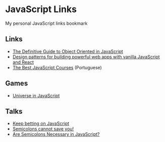 # JavaScript Links

My personal JavaScript links bookmark

## Links

- [The Definitive Guide to Object Oriented in JavaScript](http://www.objectplayground.com)
- [Design patterns for building powerful web apps with vanilla JavaScript and React](https://www.patterns.dev/)
- [The Best JavaScript Courses](https://braziljs.org/blog/os-melhores-cursos-online-para-aprender-javascript/) (Portuguese)

## Games

- [Universe in JavaScript](https://www.jesuisundev.com/en/i-built-the-entire-universe-in-javascript/)

## Talks

- [Keep betting on JavaScript](https://youtu.be/ixzK0jqLO70)
- [Semicolons cannot save you!](https://www.youtube.com/watch?v=Qlr-FGbhKaI)
- [Are Semicolons Necessary in JavaScript?](https://www.youtube.com/watch?v=gsfbh17Ax9I)
